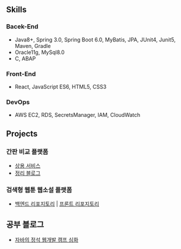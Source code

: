 ## Skills
### Bacek-End
- Java8+, Spring 3.0, Spring Boot 6.0, MyBatis, JPA, JUnit4, Junit5, Maven, Gradle
- Oracle11g, MySql8.0
- C, ABAP
### Front-End
- React, JavaScript ES6, HTML5, CSS3
### DevOps
- AWS EC2, RDS, SecretsManager, IAM, CloudWatch

## Projects
### 간판 비교 플랫폼
- [상용 서비스](https://www.ict-adone.com/)
- [정리 블로그](https://velog.io/@iamloved5959/series/ad-platform)

### 검색형 웹툰 웹소설 플랫폼
- [백엔드 리포지토리](https://github.com/dancingKim/postory_back)    |    [프론트 리포지토리](https://github.com/dancingKim/Postory_Front)

## 공부 블로그
- [자바의 정석 웹개발 캠프 심화](https://velog.io/@iamloved5959/series/jungsuk-advanced)

